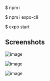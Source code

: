 $ npm i

$ npm i expo-cli

$ expo start 


## Screenshots

![image](https://user-images.githubusercontent.com/71825192/130794150-d7d45869-7750-4f2d-91a1-d1abc9d4edbc.png)

![image](https://user-images.githubusercontent.com/71825192/130794318-5fef2963-41e5-4d01-b5a8-dd83df2bb5b7.png)

![image](https://user-images.githubusercontent.com/71825192/130794417-d42f3feb-70a8-443d-bdd7-ee022be0042f.png)
